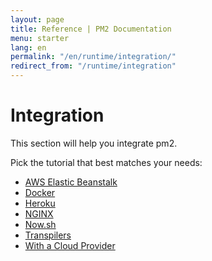 ```yaml
---
layout: page
title: Reference | PM2 Documentation
menu: starter
lang: en
permalink: "/en/runtime/integration/"
redirect_from: "/runtime/integration"
---
```


# Integration

This section will help you integrate pm2.

Pick the tutorial that best matches your needs:

- [AWS Elastic Beanstalk]({{site.baseurl}}/en/runtime/integration/elastic-beanstalk/)
- [Docker]({{site.baseurl}}/en/runtime/integration/docker/)
- [Heroku]({{site.baseurl}}/en/runtime/integration/heroku/)
- [NGINX]({{site.baseurl}}/en/runtime/integration/nginx/)
- [Now.sh]({{site.baseurl}}/en/runtime/integration/now/)
- [Transpilers]({{site.baseurl}}/en/runtime/integration/transpilers/)
- [With a Cloud Provider]({{site.baseurl}}/en/runtime/integration/cloud-providers/)
